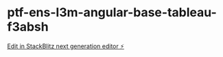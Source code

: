 # ptf-ens-l3m-angular-base-tableau-f3absh

[Edit in StackBlitz next generation editor ⚡️](https://stackblitz.com/~/github.com/l3miage-grasiaa/ptf-ens-l3m-angular-base-tableau-f3absh)